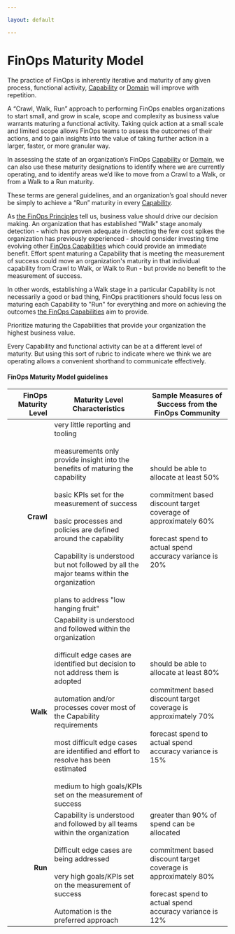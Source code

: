 ```yaml
---

layout: default

---
```


# FinOps Maturity Model

The practice of FinOps is inherently iterative and maturity of any given process, functional activity, [Capability](https://www.finops.org/framework/capabilities/) or [Domain](https://www.finops.org/framework/domains/) will improve with repetition.

A “Crawl, Walk, Run” approach to performing FinOps enables organizations to start small, and grow in scale, scope and complexity as business value warrants maturing a functional activity. Taking quick action at a small scale and limited scope allows FinOps teams to assess the outcomes of their actions, and to gain insights into the value of taking further action in a larger, faster, or more granular way.

In assessing the state of an organization’s FinOps [Capability](https://www.finops.org/framework/capabilities/) or [Domain](https://www.finops.org/framework/domains/), we can also use these maturity designations to identify where we are currently operating, and to identify areas we’d like to move from a Crawl to a Walk, or from a Walk to a Run maturity.

These terms are general guidelines, and an organization’s goal should never be simply to achieve a “Run” maturity in every [Capability](https://www.finops.org/framework/capabilities/).

As [the FinOps Principles](https://www.finops.org/framework/principles/) tell us, business value should drive our decision making.  An organization that has established "Walk" stage anomaly detection - which has proven adequate in detecting the few cost spikes the organization has previously experienced - should consider investing time evolving other [FinOps Capabilities](https://www.finops.org/framework/capabilities/) which could provide an immediate benefit. Effort spent maturing a Capability that is meeting the measurement of success could move an organization's maturity in that individual capability from Crawl to Walk, or Walk to Run - but provide no benefit to the measurement of success.

In other words, establishing a Walk stage in a particular Capability is not necessarily a good or bad thing, FinOps practitioners should focus less on maturing each Capability to "Run" for everything and more on achieving the outcomes [the FinOps Capabilities](https://www.finops.org/framework/capabilities/) aim to provide.

Prioritize maturing the Capabilities that provide your organization the highest business value.

Every Capability and functional activity can be at a different level of maturity. But using this sort of rubric to indicate where we think we are operating allows a convenient shorthand to communicate effectively.

#### FinOps Maturity Model guidelines
| FinOps Maturity Level | Maturity Level Characteristics | Sample Measures of Success from the FinOps Community |
| --: | --- | --- |
| **Crawl** |  very little reporting and tooling <br/><br/> measurements only provide insight into the benefits of maturing the capability <br/><br/> basic KPIs set for the measurement of success <br/><br/> basic processes and policies are defined around the capability <br/><br/> Capability is understood but not followed by all the major teams within the organization <br/><br/> plans to address "low hanging fruit" | should be able to allocate at least 50% <br/><br/> commitment based discount target coverage of approximately 60% <br/><br/> forecast spend to actual spend accuracy variance is 20% |
| **Walk** | Capability is understood and followed within the organization <br/><br/> difficult edge cases are identified but decision to not address them is adopted <br/><br/> automation and/or processes cover most of the Capability requirements <br/><br/> most difficult edge cases are identified and effort to resolve has been estimated <br/><br/> medium to high goals/KPIs set on the measurement of success | should be able to allocate at least 80% <br/><br/> commitment based discount target coverage is approximately 70% <br/><br/> forecast spend to actual spend accuracy variance is 15% |
| **Run** | Capability is understood and followed by all teams within the organization <br/><br/> Difficult edge cases are being addressed <br/><br/> very high goals/KPIs set on the measurement of success <br/><br/> Automation is the preferred approach | greater than 90% of spend can be allocated <br/><br/> commitment based discount target coverage is approximately 80% <br/><br/> forecast spend to actual spend accuracy variance is 12% |
